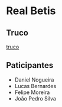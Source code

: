 # Real Betis
## Truco
[truco](https://www.canva.com/design/DAGCrxVoyTc/jdYplWttoWTvX94xMlWW5w/edit)
## Paticipantes
- Daniel Nogueira
- Lucas Bernardes
- Felipe Moreira
- João Pedro Silva
